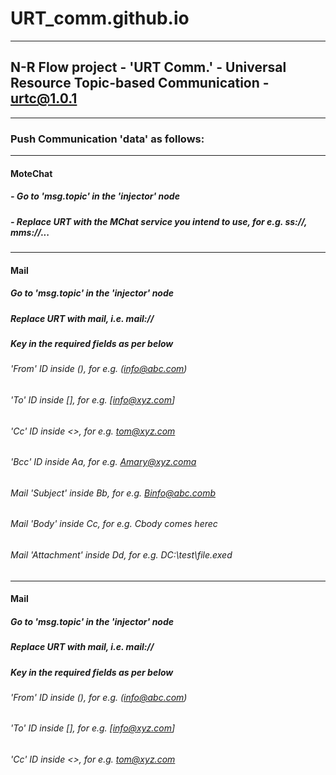 # URT_comm.github.io

---

## N-R Flow project - 'URT Comm.' - Universal Resource Topic-based Communication - urtc@1.0.1

---

### Push Communication 'data' as follows:

---

#### MoteChat
##### - Go to 'msg.topic' in the 'injector' node
##### - Replace URT with the MChat service you intend to use, for e.g. ss://, mms://...

---

#### Mail
##### Go to 'msg.topic' in the 'injector' node
##### Replace URT with mail, i.e. mail://
##### Key in the required fields as per below
###### 'From' ID inside (), for e.g. (info@abc.com)
###### 'To' ID inside [], for e.g. [info@xyz.com] 
###### 'Cc' ID inside <>, for e.g. <tom@xyz.com>
###### 'Bcc' ID inside Aa, for e.g. Amary@xyz.coma
###### Mail 'Subject' inside Bb, for e.g. Binfo@abc.comb
###### Mail 'Body' inside Cc, for e.g. Cbody comes herec
###### Mail 'Attachment' inside Dd, for e.g. DC:\test\file.exed

---

#### Mail
##### Go to 'msg.topic' in the 'injector' node
##### Replace URT with mail, i.e. mail://
##### Key in the required fields as per below
###### 'From' ID inside (), for e.g. (info@abc.com)
###### 'To' ID inside [], for e.g. [info@xyz.com] 
###### 'Cc' ID inside <>, for e.g. <tom@xyz.com>
